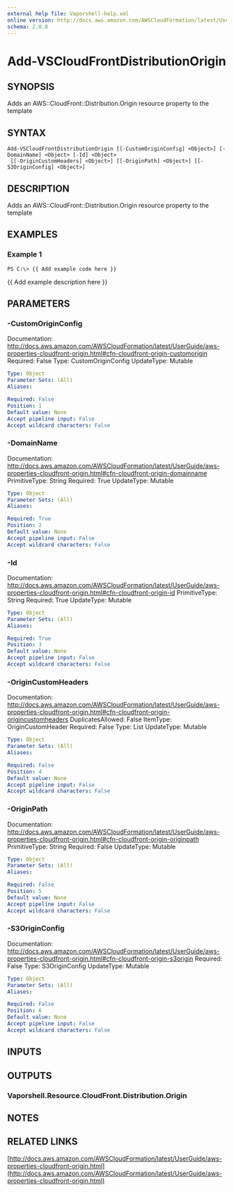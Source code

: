 ```yaml
---
external help file: Vaporshell-help.xml
online version: http://docs.aws.amazon.com/AWSCloudFormation/latest/UserGuide/aws-properties-cloudfront-origin.html
schema: 2.0.0
---
```


# Add-VSCloudFrontDistributionOrigin

## SYNOPSIS
Adds an AWS::CloudFront::Distribution.Origin resource property to the template

## SYNTAX

```
Add-VSCloudFrontDistributionOrigin [[-CustomOriginConfig] <Object>] [-DomainName] <Object> [-Id] <Object>
 [[-OriginCustomHeaders] <Object>] [[-OriginPath] <Object>] [[-S3OriginConfig] <Object>]
```

## DESCRIPTION
Adds an AWS::CloudFront::Distribution.Origin resource property to the template

## EXAMPLES

### Example 1
```
PS C:\> {{ Add example code here }}
```

{{ Add example description here }}

## PARAMETERS

### -CustomOriginConfig
Documentation: http://docs.aws.amazon.com/AWSCloudFormation/latest/UserGuide/aws-properties-cloudfront-origin.html#cfn-cloudfront-origin-customorigin
Required: False
Type: CustomOriginConfig
UpdateType: Mutable

```yaml
Type: Object
Parameter Sets: (All)
Aliases: 

Required: False
Position: 1
Default value: None
Accept pipeline input: False
Accept wildcard characters: False
```

### -DomainName
Documentation: http://docs.aws.amazon.com/AWSCloudFormation/latest/UserGuide/aws-properties-cloudfront-origin.html#cfn-cloudfront-origin-domainname
PrimitiveType: String
Required: True
UpdateType: Mutable

```yaml
Type: Object
Parameter Sets: (All)
Aliases: 

Required: True
Position: 2
Default value: None
Accept pipeline input: False
Accept wildcard characters: False
```

### -Id
Documentation: http://docs.aws.amazon.com/AWSCloudFormation/latest/UserGuide/aws-properties-cloudfront-origin.html#cfn-cloudfront-origin-id
PrimitiveType: String
Required: True
UpdateType: Mutable

```yaml
Type: Object
Parameter Sets: (All)
Aliases: 

Required: True
Position: 3
Default value: None
Accept pipeline input: False
Accept wildcard characters: False
```

### -OriginCustomHeaders
Documentation: http://docs.aws.amazon.com/AWSCloudFormation/latest/UserGuide/aws-properties-cloudfront-origin.html#cfn-cloudfront-origin-origincustomheaders
DuplicatesAllowed: False
ItemType: OriginCustomHeader
Required: False
Type: List
UpdateType: Mutable

```yaml
Type: Object
Parameter Sets: (All)
Aliases: 

Required: False
Position: 4
Default value: None
Accept pipeline input: False
Accept wildcard characters: False
```

### -OriginPath
Documentation: http://docs.aws.amazon.com/AWSCloudFormation/latest/UserGuide/aws-properties-cloudfront-origin.html#cfn-cloudfront-origin-originpath
PrimitiveType: String
Required: False
UpdateType: Mutable

```yaml
Type: Object
Parameter Sets: (All)
Aliases: 

Required: False
Position: 5
Default value: None
Accept pipeline input: False
Accept wildcard characters: False
```

### -S3OriginConfig
Documentation: http://docs.aws.amazon.com/AWSCloudFormation/latest/UserGuide/aws-properties-cloudfront-origin.html#cfn-cloudfront-origin-s3origin
Required: False
Type: S3OriginConfig
UpdateType: Mutable

```yaml
Type: Object
Parameter Sets: (All)
Aliases: 

Required: False
Position: 6
Default value: None
Accept pipeline input: False
Accept wildcard characters: False
```

## INPUTS

## OUTPUTS

### Vaporshell.Resource.CloudFront.Distribution.Origin

## NOTES

## RELATED LINKS

[http://docs.aws.amazon.com/AWSCloudFormation/latest/UserGuide/aws-properties-cloudfront-origin.html](http://docs.aws.amazon.com/AWSCloudFormation/latest/UserGuide/aws-properties-cloudfront-origin.html)

